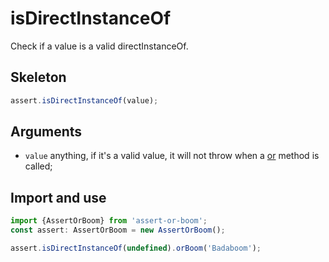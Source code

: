 # isDirectInstanceOf

Check if a value is a valid directInstanceOf.

## Skeleton

```ts
assert.isDirectInstanceOf(value);
```

## Arguments

- `value` anything, if it's a valid value, it will not throw when a [or](../or.md) method is called;

## Import and use

```ts
import {AssertOrBoom} from 'assert-or-boom';
const assert: AssertOrBoom = new AssertOrBoom();

assert.isDirectInstanceOf(undefined).orBoom('Badaboom');
```

